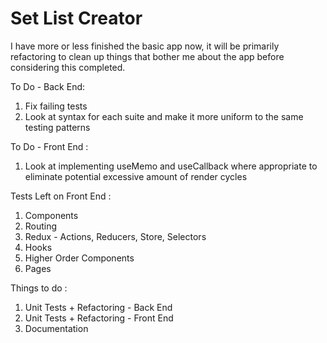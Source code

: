 # Set List Creator

I have more or less finished the basic app now, it will be primarily refactoring to clean up things that bother me about the app before considering this completed.


To Do - Back End: 
1) Fix failing tests
2) Look at syntax for each suite and make it more uniform to the same testing patterns

To Do - Front End : 
1) Look at implementing useMemo and useCallback where appropriate to eliminate potential excessive amount of render cycles

Tests Left on Front End : 
1) Components
2) Routing
3) Redux - Actions, Reducers, Store, Selectors
4) Hooks
5) Higher Order Components
6) Pages

Things to do :
1) Unit Tests + Refactoring - Back End 
2) Unit Tests + Refactoring - Front End
3) Documentation